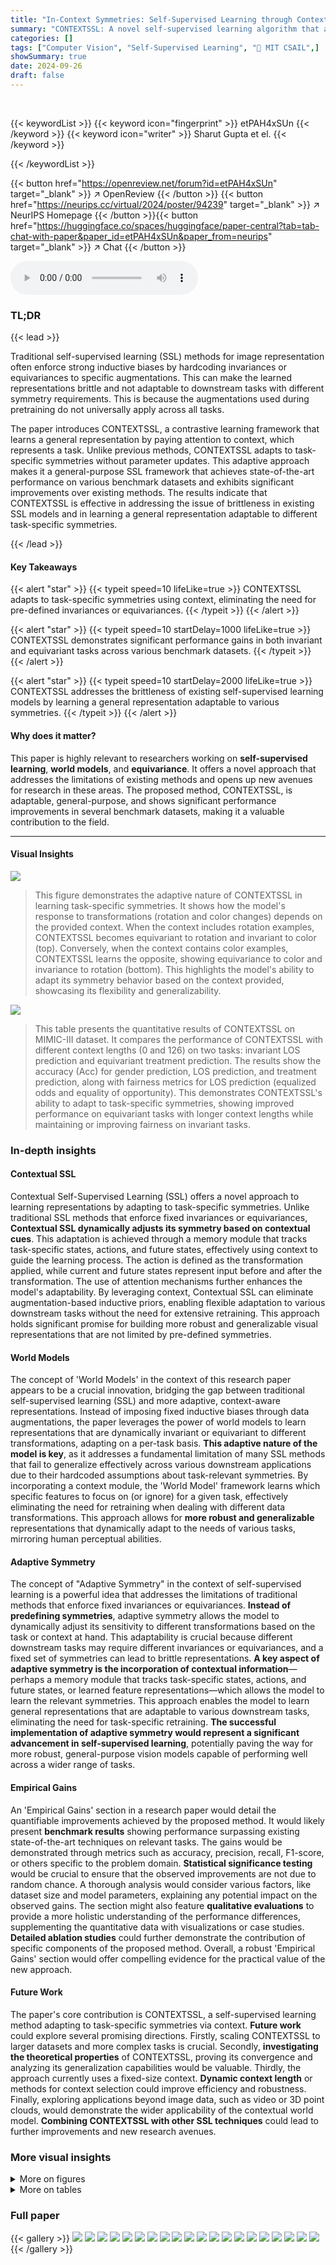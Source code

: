 ```yaml
---
title: "In-Context Symmetries: Self-Supervised Learning through Contextual World Models"
summary: "CONTEXTSSL: A novel self-supervised learning algorithm that adapts to task-specific symmetries by using context, achieving significant performance gains over existing methods."
categories: []
tags: ["Computer Vision", "Self-Supervised Learning", "🏢 MIT CSAIL",]
showSummary: true
date: 2024-09-26
draft: false
---
```


<br>

{{< keywordList >}}
{{< keyword icon="fingerprint" >}} etPAH4xSUn {{< /keyword >}}
{{< keyword icon="writer" >}} Sharut Gupta et el. {{< /keyword >}}
 
{{< /keywordList >}}

{{< button href="https://openreview.net/forum?id=etPAH4xSUn" target="_blank" >}}
↗ OpenReview
{{< /button >}}
{{< button href="https://neurips.cc/virtual/2024/poster/94239" target="_blank" >}}
↗ NeurIPS Homepage
{{< /button >}}{{< button href="https://huggingface.co/spaces/huggingface/paper-central?tab=tab-chat-with-paper&paper_id=etPAH4xSUn&paper_from=neurips" target="_blank" >}}
↗ Chat
{{< /button >}}



<audio controls>
    <source src="https://ai-paper-reviewer.com/etPAH4xSUn/podcast.wav" type="audio/wav">
    Your browser does not support the audio element.
</audio>


### TL;DR


{{< lead >}}

Traditional self-supervised learning (SSL) methods for image representation often enforce strong inductive biases by hardcoding invariances or equivariances to specific augmentations. This can make the learned representations brittle and not adaptable to downstream tasks with different symmetry requirements.  This is because the augmentations used during pretraining do not universally apply across all tasks. 

The paper introduces CONTEXTSSL, a contrastive learning framework that learns a general representation by paying attention to context, which represents a task.  Unlike previous methods, CONTEXTSSL adapts to task-specific symmetries without parameter updates. This adaptive approach makes it a general-purpose SSL framework that achieves state-of-the-art performance on various benchmark datasets and exhibits significant improvements over existing methods. The results indicate that CONTEXTSSL is effective in addressing the issue of brittleness in existing SSL models and in learning a general representation adaptable to different task-specific symmetries.

{{< /lead >}}


#### Key Takeaways

{{< alert "star" >}}
{{< typeit speed=10 lifeLike=true >}} CONTEXTSSL adapts to task-specific symmetries using context, eliminating the need for pre-defined invariances or equivariances. {{< /typeit >}}
{{< /alert >}}

{{< alert "star" >}}
{{< typeit speed=10 startDelay=1000 lifeLike=true >}} CONTEXTSSL demonstrates significant performance gains in both invariant and equivariant tasks across various benchmark datasets. {{< /typeit >}}
{{< /alert >}}

{{< alert "star" >}}
{{< typeit speed=10 startDelay=2000 lifeLike=true >}} CONTEXTSSL addresses the brittleness of existing self-supervised learning models by learning a general representation adaptable to various symmetries. {{< /typeit >}}
{{< /alert >}}

#### Why does it matter?
This paper is highly relevant to researchers working on **self-supervised learning**, **world models**, and **equivariance**. It offers a novel approach that addresses the limitations of existing methods and opens up new avenues for research in these areas. The proposed method, CONTEXTSSL, is adaptable, general-purpose, and shows significant performance improvements in several benchmark datasets, making it a valuable contribution to the field.

------
#### Visual Insights



![](https://ai-paper-reviewer.com/etPAH4xSUn/figures_1_1.jpg)

> This figure demonstrates the adaptive nature of CONTEXTSSL in learning task-specific symmetries.  It shows how the model's response to transformations (rotation and color changes) depends on the provided context. When the context includes rotation examples, CONTEXTSSL becomes equivariant to rotation and invariant to color (top). Conversely, when the context contains color examples, CONTEXTSSL learns the opposite, showing equivariance to color and invariance to rotation (bottom). This highlights the model's ability to adapt its symmetry behavior based on the context provided, showcasing its flexibility and generalizability.





![](https://ai-paper-reviewer.com/etPAH4xSUn/tables_6_1.jpg)

> This table presents the quantitative results of CONTEXTSSL on MIMIC-III dataset. It compares the performance of CONTEXTSSL with different context lengths (0 and 126) on two tasks: invariant LOS prediction and equivariant treatment prediction.  The results show the accuracy (Acc) for gender prediction, LOS prediction, and treatment prediction, along with fairness metrics for LOS prediction (equalized odds and equality of opportunity). This demonstrates CONTEXTSSL's ability to adapt to task-specific symmetries, showing improved performance on equivariant tasks with longer context lengths while maintaining or improving fairness on invariant tasks.





### In-depth insights


#### Contextual SSL
Contextual Self-Supervised Learning (SSL) offers a novel approach to learning representations by adapting to task-specific symmetries. Unlike traditional SSL methods that enforce fixed invariances or equivariances, **Contextual SSL dynamically adjusts its symmetry based on contextual cues**. This adaptation is achieved through a memory module that tracks task-specific states, actions, and future states, effectively using context to guide the learning process.  The action is defined as the transformation applied, while current and future states represent input before and after the transformation. The use of attention mechanisms further enhances the model's adaptability. By leveraging context, Contextual SSL can eliminate augmentation-based inductive priors, enabling flexible adaptation to various downstream tasks without the need for extensive retraining. This approach holds significant promise for building more robust and generalizable visual representations that are not limited by pre-defined symmetries.

#### World Models
The concept of 'World Models' in the context of this research paper appears to be a crucial innovation, bridging the gap between traditional self-supervised learning (SSL) and more adaptive, context-aware representations.  Instead of imposing fixed inductive biases through data augmentations, the paper leverages the power of world models to learn representations that are dynamically invariant or equivariant to different transformations, adapting on a per-task basis.  **This adaptive nature of the model is key**, as it addresses a fundamental limitation of many SSL methods that fail to generalize effectively across various downstream applications due to their hardcoded assumptions about task-relevant symmetries.  By incorporating a context module, the 'World Model' framework learns which specific features to focus on (or ignore) for a given task, effectively eliminating the need for retraining when dealing with different data transformations. This approach allows for **more robust and generalizable** representations that dynamically adapt to the needs of various tasks, mirroring human perceptual abilities.

#### Adaptive Symmetry
The concept of "Adaptive Symmetry" in the context of self-supervised learning is a powerful idea that addresses the limitations of traditional methods that enforce fixed invariances or equivariances.  **Instead of predefining symmetries**, adaptive symmetry allows the model to dynamically adjust its sensitivity to different transformations based on the task or context at hand. This adaptability is crucial because different downstream tasks may require different invariances or equivariances, and a fixed set of symmetries can lead to brittle representations.  **A key aspect of adaptive symmetry is the incorporation of contextual information**—perhaps a memory module that tracks task-specific states, actions, and future states, or learned feature representations—which allows the model to learn the relevant symmetries. This approach enables the model to learn general representations that are adaptable to various downstream tasks, eliminating the need for task-specific retraining.  **The successful implementation of adaptive symmetry would represent a significant advancement in self-supervised learning**, potentially paving the way for more robust, general-purpose vision models capable of performing well across a wider range of tasks.

#### Empirical Gains
An 'Empirical Gains' section in a research paper would detail the quantifiable improvements achieved by the proposed method.  It would likely present **benchmark results** showing performance surpassing existing state-of-the-art techniques on relevant tasks.  The gains would be demonstrated through metrics such as accuracy, precision, recall, F1-score, or others specific to the problem domain.  **Statistical significance testing** would be crucial to ensure that the observed improvements are not due to random chance.  A thorough analysis would consider various factors, like dataset size and model parameters, explaining any potential impact on the observed gains.  The section might also feature **qualitative evaluations** to provide a more holistic understanding of the performance differences, supplementing the quantitative data with visualizations or case studies.  **Detailed ablation studies** could further demonstrate the contribution of specific components of the proposed method.  Overall, a robust 'Empirical Gains' section would offer compelling evidence for the practical value of the new approach.

#### Future Work
The paper's core contribution is CONTEXTSSL, a self-supervised learning method adapting to task-specific symmetries via context.  **Future work** could explore several promising directions.  Firstly, scaling CONTEXTSSL to larger datasets and more complex tasks is crucial.  Secondly, **investigating the theoretical properties** of CONTEXTSSL, proving its convergence and analyzing its generalization capabilities would be valuable.  Thirdly, the approach currently uses a fixed-size context.  **Dynamic context length** or methods for context selection could improve efficiency and robustness.  Finally, exploring applications beyond image data, such as video or 3D point clouds, would demonstrate the wider applicability of the contextual world model.  **Combining CONTEXTSSL with other SSL techniques** could lead to further improvements and new research avenues.


### More visual insights

<details>
<summary>More on figures
</summary>


![](https://ai-paper-reviewer.com/etPAH4xSUn/figures_2_1.jpg)

> This figure illustrates three different families of self-supervised learning approaches. (a) shows the Joint Embedding methods that align representations of augmented views of the same image to learn invariances to transformations. (b) depicts the Image World Models that train a world model in the latent space to encode equivariance to transformations by considering data transformations as actions and the input and its transformed counterpart as world states. (c) presents the Contextual World Models, which selectively enforces equivariance or invariance to transformations based on a context, which is an abstract representation of a task.


![](https://ai-paper-reviewer.com/etPAH4xSUn/figures_7_1.jpg)

> This figure shows the ablation study on the effect of context masking probability on the performance of CONTEXTSSL.  The left panel shows classification accuracy, while the middle and right panels depict rotation and color prediction R-squared values, respectively, for different context lengths. The results suggest that a masking probability of around 90% yields optimal performance, preventing the model from exploiting shortcuts and improving generalization.


![](https://ai-paper-reviewer.com/etPAH4xSUn/figures_7_2.jpg)

> The left panel shows a quantitative comparison of invariant and equivariant methods on classification and prediction tasks (rotation and color).  CONTEXTSSL outperforms other methods, particularly in terms of equivariance. The right panel shows how CONTEXTSSL's performance changes with varying context lengths, demonstrating an adaptive behavior. For example, when the context contains rotation information, CONTEXTSSL becomes increasingly equivariant to rotations and more invariant to colors, demonstrating successful task-specific symmetry learning.


![](https://ai-paper-reviewer.com/etPAH4xSUn/figures_18_1.jpg)

> This figure shows the ablation study with varying masking probabilities on the CONTEXTSSL model. The leftmost panel shows the effect of the context mask probability on classification accuracy, rotation prediction R^2, and color prediction R^2. The middle and rightmost panels show the effect of the context length on rotation prediction R^2 and color prediction R^2 for different masking probabilities.  It demonstrates how the masking probability affects the ability of CONTEXTSSL to avoid context-based shortcuts. Optimal performance is achieved at around 90% masking probability, balancing the need for contextual information and preventing trivial solutions based on the context.


![](https://ai-paper-reviewer.com/etPAH4xSUn/figures_20_1.jpg)

> This figure compares the nearest neighbors retrieved by different self-supervised learning methods (SimCLR, VICReg, SEN, SIE, EquiMOD, and CONTEXTSSL) when given a source image and a rotation angle as input.  The goal is to see how well each method learns to represent the rotational aspect of an image.  The figure shows that CONTEXTSSL, the proposed method, is best at aligning the retrieved nearest neighbors with the target image's actual rotation, demonstrating its superior ability to learn and utilize rotational information.


![](https://ai-paper-reviewer.com/etPAH4xSUn/figures_20_2.jpg)

> This figure shows the results of applying Contextual Self-Supervised Learning (CONTEXTSSL) to learn equivariance and invariance to different transformations. The top row shows the results for rotation transformations, where CONTEXTSSL learns to be equivariant to rotation (the angle of the nearest neighbor matches the target) and invariant to color (the color does not match the target).  The bottom row shows the results for color transformations, where CONTEXTSSL learns to be equivariant to color and invariant to rotation. This demonstrates that CONTEXTSSL can adapt to different transformation based on the provided context.


![](https://ai-paper-reviewer.com/etPAH4xSUn/figures_21_1.jpg)

> This figure demonstrates the adaptive nature of CONTEXTSSL in learning task-specific symmetries.  It shows how the model responds to different transformations (rotation and color change) applied to source images, depending on the provided context.  The top row shows the model learning equivariance to rotation while remaining invariant to color changes. The bottom row illustrates the model adapting to the color context and thus showing the reverse behavior—equivariance to color and invariance to rotation. This illustrates how CONTEXTSSL dynamically adapts its symmetry behavior based on context, unlike traditional methods which enforce fixed invariances or equivariances.


![](https://ai-paper-reviewer.com/etPAH4xSUn/figures_21_2.jpg)

> This figure demonstrates the adaptive nature of CONTEXTSSL in learning task-specific symmetries.  The top row shows that with a rotation context, the model learns to be equivariant to rotations (nearest neighbor matches the angle of the target) but invariant to color (nearest neighbor has a different color). The bottom row, however, shows that when provided with a color context, the model instead becomes equivariant to color and invariant to rotation. This showcases the model's ability to adapt its symmetries based on the provided context.


</details>




<details>
<summary>More on tables
</summary>


![](https://ai-paper-reviewer.com/etPAH4xSUn/tables_7_1.jpg)
> This table presents a quantitative evaluation of the learned representations using three different metrics: classification accuracy for invariant tasks, and R-squared values for rotation and color prediction in equivariant tasks. It compares the performance of CONTEXTSSL against other baselines (SimCLR, VICReg, EquiMOD, SIE, SEN) under different context lengths (0, 2, 14, 30, 126) and corresponding context types (rotation or color). The results demonstrate CONTEXTSSL's ability to adapt to specific symmetries by showing significant performance gains over existing methods on both invariant and equivariant tasks. For instance, as the context length increases, CONTEXTSSL demonstrates higher equivariance for the specified transformation while maintaining more invariance to the other.

![](https://ai-paper-reviewer.com/etPAH4xSUn/tables_8_1.jpg)
> This table presents a quantitative evaluation of CONTEXTSSL's performance on CIFAR-10, comparing its results against SimCLR and its variations. The results are categorized into invariant (classification accuracy) and equivariant (crop and blur prediction R-squared values) tasks.  The experiment is conducted under two scenarios: one where CONTEXTSSL adapts to symmetries specific to crop transformations, and another where it adapts to those specific to blur transformations.  This table demonstrates CONTEXTSSL's ability to learn context-specific symmetries and achieve competitive results across both invariant and equivariant tasks.

![](https://ai-paper-reviewer.com/etPAH4xSUn/tables_9_1.jpg)
> This table presents the performance of the CONTEXTSSL model on MIMIC-III dataset for Length of Stay (LOS) prediction (invariant task) and treatment prediction (equivariant task), considering the context length of 0 and 126, and whether the model is trained to be equivariant or invariant to gender. The metrics used are Gender prediction accuracy, LOS prediction accuracy, Equalized odds, Equality of opportunity, and Treatment prediction accuracy.  The results show how CONTEXTSSL adapts its performance based on the context and the desired task symmetry (invariance or equivariance to gender).

![](https://ai-paper-reviewer.com/etPAH4xSUn/tables_9_2.jpg)
> This table presents the quantitative results of CONTEXTSSL and several baseline methods on 3DIEBench dataset when the labels are context-dependent, meaning the labels are influenced by the context (i.e., rotation or color transformations).  The table shows the performance (R^2) of rotation and color prediction tasks and the top-1 classification accuracy for different context lengths (0, 2, 14, 30, 126). The results demonstrate CONTEXTSSL's ability to adapt its symmetry (equivariance or invariance) to the specific context, showcasing superior performance over baseline methods.

![](https://ai-paper-reviewer.com/etPAH4xSUn/tables_17_1.jpg)
> This table presents a quantitative evaluation of learned representations on equivariant tasks (rotation and color prediction). Unlike Table 3 and Table 4 which predict relative latent values between pairs of image embeddings, this table focuses on predicting individual latent values for more precise analysis of the model's performance in rotation and color prediction tasks.  It compares several methods, including invariant and equivariant approaches, across different context lengths, showing how the performance changes with varying context.

![](https://ai-paper-reviewer.com/etPAH4xSUn/tables_17_2.jpg)
> This table shows the performance of CONTEXTSSL on rotation prediction in the 3DIEBench benchmark.  The model is evaluated under two different conditions: when the context is focused on rotation, and when the context is focused on color. The results are given for different context lengths (0, 2, 14, 30, 126).  Standard deviations are included to show variability across three random seed runs.

![](https://ai-paper-reviewer.com/etPAH4xSUn/tables_18_1.jpg)
> This table presents the results of color prediction (R^2) using CONTEXTSSL under two different conditions: one where the model is trained to be equivariant to rotation and another where it's trained to be equivariant to color.  The results are shown for different context lengths (0, 2, 14, 30, and 126). Standard deviations are included to represent the variability across three independent runs.  It shows the model's ability to adapt its equivariance/invariance properties to color or rotation depending on the context.

![](https://ai-paper-reviewer.com/etPAH4xSUn/tables_18_2.jpg)
> This table presents a quantitative evaluation of the learned representations by comparing CONTEXTSSL with other invariant and equivariant self-supervised learning approaches. The evaluation is performed on both invariant (classification) and equivariant (rotation and color prediction) tasks. The results show CONTEXTSSL's ability to adapt to task-specific symmetries by paying attention to context, achieving significant performance gains over existing methods. The table also includes results showing the effect of varying context lengths on CONTEXTSSL's performance.

![](https://ai-paper-reviewer.com/etPAH4xSUn/tables_19_1.jpg)
> This table presents a quantitative evaluation of the CONTEXTSSL model's performance on rotation prediction tasks within the 3DIEBench benchmark.  It shows how the model's performance (R²) varies with different context lengths (0, 2, 14, 30, 126) under various random masking probabilities (0.00, 0.20, 0.50, 0.75, 0.90, 0.98).  The results are averaged over three random seeds, and standard deviations are included to show the variability of the results.  The table is separated into two sections: 'Rotation' context and 'Color' context, indicating the type of context used during the experiment.

![](https://ai-paper-reviewer.com/etPAH4xSUn/tables_19_2.jpg)
> This table presents the results of rotation prediction tasks using the CONTEXTSSL model on the 3DIEBench dataset. The experiments were conducted under various random masking probabilities (0.00, 0.20, 0.50, 0.75, 0.90, 0.98).  The table shows the performance (R²) of the model for different context lengths (0, 2, 14, 30, 126) for both rotation and color contexts. Standard deviations across three random seeds are included to show variability in the results.

![](https://ai-paper-reviewer.com/etPAH4xSUn/tables_19_3.jpg)
> This table presents a quantitative evaluation of learned representations focusing on equivariant tasks (rotation and color prediction).  Unlike Table 3, which predicts relative latent values between image pairs, this table assesses the performance on predicting individual latent values. It compares several methods (SimCLR, VICReg, EquiMOD, SIE, SEN, and CONTEXTSSL) across different context lengths (0, 2, 14, 30, 126) for both rotation and color prediction tasks.  The R² metric is used to evaluate the performance of each method in predicting the latent values for rotation and color, highlighting the impact of the context length on the model's ability to learn equivariant representations.

![](https://ai-paper-reviewer.com/etPAH4xSUn/tables_21_1.jpg)
> This table presents the quantitative results of CONTEXTSSL and several baselines on CIFAR-10 dataset, where color and blur are used as transformations. It compares the performance on invariant classification and equivariant color/blur prediction tasks under two different contexts: one where the model is trained to be equivariant to color and invariant to blur, and another where it is trained to be equivariant to blur and invariant to color.  The performance metrics include R-squared (R2) for equivariant tasks and top-1 classification accuracy for the invariant task. The results show how CONTEXTSSL adaptively learns to be equivariant/invariant to specific transformations based on context.

![](https://ai-paper-reviewer.com/etPAH4xSUn/tables_22_1.jpg)
> This table presents a quantitative evaluation of the CONTEXTSSL model's performance on CIFAR-10 dataset.  It compares CONTEXTSSL's performance to SimCLR, a baseline invariant self-supervised learning method. The evaluation focuses on classification accuracy and the equivariance of the model's representations regarding two augmentations: cropping and blurring. The table shows how the model's performance changes based on the context provided (crop or blur) and context length.  The results highlight CONTEXTSSL's ability to adapt its symmetry (invariance or equivariance) based on the contextual information provided.

![](https://ai-paper-reviewer.com/etPAH4xSUn/tables_22_2.jpg)
> This table shows the performance of the CONTEXTSSL model and several baseline models on CIFAR-10 image classification and equivariant prediction tasks (crop and blur). The results are broken down by whether the model is trained with a context focused on crop or blur, demonstrating the model's ability to adapt to different task-specific symmetries.

![](https://ai-paper-reviewer.com/etPAH4xSUn/tables_22_3.jpg)
> This table presents quantitative results evaluating the performance of CONTEXTSSL and baseline methods on CIFAR-10 dataset for color and blur prediction tasks.  The results are broken down by the context length used during training, showing how performance changes as the model receives more contextual information.  It specifically focuses on evaluating the model's ability to learn equivariance or invariance to color or blur transformations, depending on which transformation is emphasized in the training context.

![](https://ai-paper-reviewer.com/etPAH4xSUn/tables_22_4.jpg)
> This table presents the performance of the CONTEXTSSL model and several baselines on CIFAR-10 data, focusing on equivariant tasks (crop and color prediction).  It shows the R-squared values for crop and color prediction at different context lengths (0, 2, 14, 30, 126), comparing the performance of CONTEXTSSL when the context is specifically geared towards either crop or color transformations.  The results illustrate CONTEXTSSL's adaptability to different contexts in learning both invariance and equivariance.

![](https://ai-paper-reviewer.com/etPAH4xSUn/tables_23_1.jpg)
> This table presents the results of CONTEXTSSL on MIMIC-III dataset, evaluating both invariant (LOS prediction) and equivariant (treatment prediction) tasks.  It demonstrates the performance of CONTEXTSSL under different context lengths (0 and 126), comparing equivariant and invariant settings.  The metrics used include prediction accuracy for LOS and treatment, along with equalized odds and equality of opportunity to assess fairness.

![](https://ai-paper-reviewer.com/etPAH4xSUn/tables_23_2.jpg)
> This table presents a quantitative comparison of different self-supervised learning methods on their ability to predict individual latent values for rotation and color transformations. It compares the performance of invariant methods (SimCLR and VICReg) and equivariant methods (EquiMOD, SIE, SEN) with CONTEXTSSL.  The results are broken down by context length (0, 2, 14, 30, 126), showing how the performance of each model changes as more contextual information becomes available.

![](https://ai-paper-reviewer.com/etPAH4xSUn/tables_23_3.jpg)
> This table compares the performance of several self-supervised learning methods on a rotation prediction task, using either the learned representations directly or the embeddings from a projection head or predictor.  The key finding is that CONTEXTSSL shows consistent performance regardless of whether representations or embeddings are used, unlike other methods which show significant performance drops when using embeddings.

![](https://ai-paper-reviewer.com/etPAH4xSUn/tables_24_1.jpg)
> This table shows the performance of the CONTEXTSSL model and several baseline models on CIFAR-10 image data.  The experiment uses crop and blur as transformations.  The table presents results for three different tasks: classification accuracy (invariant), crop prediction accuracy (equivariant), and blur prediction accuracy (equivariant). Results are shown for CONTEXTSSL under two conditions: when the context focuses on crop transformations and when it focuses on blur transformations. This allows us to examine the model's ability to adapt its symmetries (invariance/equivariance) based on contextual information. Baseline models are also included for comparison.

![](https://ai-paper-reviewer.com/etPAH4xSUn/tables_24_2.jpg)
> This table presents a quantitative evaluation of learned representations using different methods on invariant and equivariant tasks.  It compares the performance of CONTEXTSSL against several baselines (SimCLR, VICReg, EquiMOD, SIE, SEN) across varying context lengths (0, 2, 14, 30, and 126). The results show how CONTEXTSSL dynamically adapts to either enforce invariance or equivariance to specific transformations based on the provided context. Invariant tasks refer to image classification, while equivariant tasks measure the model's ability to predict rotations or color transformations.

![](https://ai-paper-reviewer.com/etPAH4xSUn/tables_24_3.jpg)
> This table presents the results of CONTEXTSSL and baseline methods on the 3DIEBench dataset. It shows the performance on rotation prediction (R^2) and classification (top-1 accuracy) in two scenarios:  1.  **Equivariant environment:** CONTEXTSSL is trained to learn equivariance to rotation transformations. 2.  **Invariant environment:** CONTEXTSSL is trained to learn invariance to rotation transformations.  The results are shown for different context lengths (0, 2, 14, 30, and 126), demonstrating how the model's performance changes based on the level of context provided.

</details>




### Full paper

{{< gallery >}}
<img src="https://ai-paper-reviewer.com/etPAH4xSUn/1.png" class="grid-w50 md:grid-w33 xl:grid-w25" />
<img src="https://ai-paper-reviewer.com/etPAH4xSUn/2.png" class="grid-w50 md:grid-w33 xl:grid-w25" />
<img src="https://ai-paper-reviewer.com/etPAH4xSUn/3.png" class="grid-w50 md:grid-w33 xl:grid-w25" />
<img src="https://ai-paper-reviewer.com/etPAH4xSUn/4.png" class="grid-w50 md:grid-w33 xl:grid-w25" />
<img src="https://ai-paper-reviewer.com/etPAH4xSUn/5.png" class="grid-w50 md:grid-w33 xl:grid-w25" />
<img src="https://ai-paper-reviewer.com/etPAH4xSUn/6.png" class="grid-w50 md:grid-w33 xl:grid-w25" />
<img src="https://ai-paper-reviewer.com/etPAH4xSUn/7.png" class="grid-w50 md:grid-w33 xl:grid-w25" />
<img src="https://ai-paper-reviewer.com/etPAH4xSUn/8.png" class="grid-w50 md:grid-w33 xl:grid-w25" />
<img src="https://ai-paper-reviewer.com/etPAH4xSUn/9.png" class="grid-w50 md:grid-w33 xl:grid-w25" />
<img src="https://ai-paper-reviewer.com/etPAH4xSUn/10.png" class="grid-w50 md:grid-w33 xl:grid-w25" />
<img src="https://ai-paper-reviewer.com/etPAH4xSUn/11.png" class="grid-w50 md:grid-w33 xl:grid-w25" />
<img src="https://ai-paper-reviewer.com/etPAH4xSUn/12.png" class="grid-w50 md:grid-w33 xl:grid-w25" />
<img src="https://ai-paper-reviewer.com/etPAH4xSUn/13.png" class="grid-w50 md:grid-w33 xl:grid-w25" />
<img src="https://ai-paper-reviewer.com/etPAH4xSUn/14.png" class="grid-w50 md:grid-w33 xl:grid-w25" />
<img src="https://ai-paper-reviewer.com/etPAH4xSUn/15.png" class="grid-w50 md:grid-w33 xl:grid-w25" />
<img src="https://ai-paper-reviewer.com/etPAH4xSUn/16.png" class="grid-w50 md:grid-w33 xl:grid-w25" />
<img src="https://ai-paper-reviewer.com/etPAH4xSUn/17.png" class="grid-w50 md:grid-w33 xl:grid-w25" />
<img src="https://ai-paper-reviewer.com/etPAH4xSUn/18.png" class="grid-w50 md:grid-w33 xl:grid-w25" />
<img src="https://ai-paper-reviewer.com/etPAH4xSUn/19.png" class="grid-w50 md:grid-w33 xl:grid-w25" />
<img src="https://ai-paper-reviewer.com/etPAH4xSUn/20.png" class="grid-w50 md:grid-w33 xl:grid-w25" />
{{< /gallery >}}